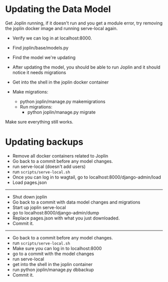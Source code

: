# Updating the Data Model

Get Joplin running, if it doesn't run and you get a module error, try removing the joplin docker image and running serve-local again.

* Verify we can log in at localhost:8000.

* Find joplin/base/models.py
* Find the model we're updating
* After updating the model, you should be able to run Joplin and it should notice it needs migrations

* Get into the shell in the joplin docker container
* Make migrations:
  * python joplin/manage.py makemigrations
  * Run migrations:
    * python joplin/manage.py migrate

Make sure everything still works.

# Updating backups
* Remove all docker containers related to Joplin
* Go back to a commit before any model changes.
* run serve-local (doesn't add users)
* run `scripts/serve-local.sh`
* Once you can log in to wagtail, go to localhost:8000/django-admin/load
* Load pages.json

---

* Shut down joplin
* Go back to a commit with data model changes and migrations
* Start up joplin serve-local
* go to localhost:8000/django-admin/dump
* Replace pages.json with what you just downloaded.
* Commit it.

---

* Go back to a commit before any model changes.
* run `scripts/serve-local.sh`
* Make sure you can log in to localhost:8000
* go to a commit with the model changes
* run serve-local
* get into the shell in the joplin container
* run python joplin/manage.py dbbackup
* Commit it.
